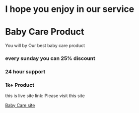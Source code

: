 # I hope you enjoy in our service
# Baby Care Product
You will by Our best baby care product

### every sunday you can 25% discount 
### 24 hour support
### 1k+ Product

this is live site link: Please visit this site

 <a href="https://baby-care-product-38e22.web.app/">Baby Care site</a>
